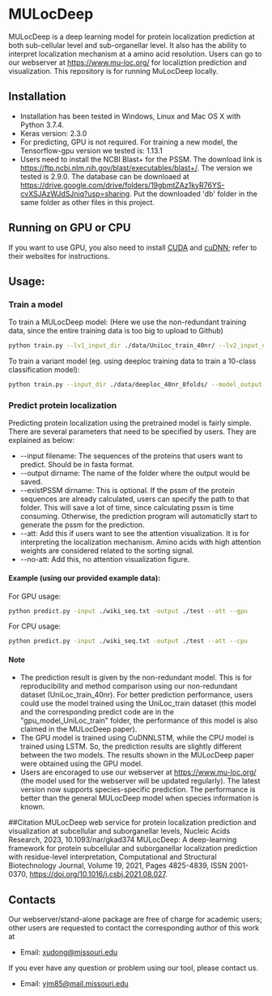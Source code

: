 # MULocDeep
MULocDeep is a deep learning model for protein localization prediction at both sub-cellular level and sub-organellar level. It also has the ability to interpret localization mechanism at a amino acid resolution. Users can go to our webserver at https://www.mu-loc.org/ for localiztion prediction and visualization. This repository is for running MuLocDeep locally.
## Installation

  - Installation has been tested in Windows, Linux and Mac OS X with Python 3.7.4. 
  - Keras version: 2.3.0
  - For predicting, GPU is not required. For training a new model, the Tensorflow-gpu version we tested is: 1.13.1
  - Users need to install the NCBI Blast+ for the PSSM. The download link is https://ftp.ncbi.nlm.nih.gov/blast/executables/blast+/. The version we tested is 2.9.0. The database can be downloaed at https://drive.google.com/drive/folders/19gbmtZAz1kyR76YS-cvXSJAzWJdSJniq?usp=sharing. Put the downloaded 'db' folder in the same folder as other files in this project.

## Running on GPU or CPU

If you want to use GPU, you also need to install [CUDA]( https://developer.nvidia.com/cuda-toolkit) and [cuDNN](https://developer.nvidia.com/cudnn); refer to their websites for instructions.
 
## Usage:
### Train a model
To train a MULocDeep model: (Here we use the non-redundant training data, since the entire training data is too big to upload to Github)
```sh
python train.py --lv1_input_dir ./data/UniLoc_train_40nr/ --lv2_input_dir ./data/UniLoc_train_40nr/ --model_output ./model_xxx/ --MULocDeep_model
```
To train a variant model (eg. using deeploc training data to train a 10-class classification model):
```sh
python train.py --input_dir ./data/deeploc_40nr_8folds/ --model_output ./var_model_xxx/
```
### Predict protein localization
Predicting protein localization using the pretrained model is fairly simple. There are several parameters that need to be specified by users. They are explained as below:
  - --input filename: The sequences of the proteins that users want to predict. Should be in fasta format.
  - --output dirname: The name of the folder where the output would be saved.
  - --existPSSM dirname: This is optional. If the pssm of the protein sequences are already calculated, users can specify the path to that folder. This will save a lot of time, since calculating pssm is time consuming. Otherwise, the prediction program will automaticlly start to generate the pssm for the prediction.
  - --att: Add this if users want to see the attention visualization. It is for interpreting the localization mechanism. Amino acids with high attention weights are considered related to the sorting signal.
  - --no-att: Add this, no attention visualization figure.

#### Example (using our provided example data): 


For GPU usage:
```sh
python predict.py -input ./wiki_seq.txt -output ./test --att --gpu
```
For CPU usage:
```sh
python predict.py -input ./wiki_seq.txt -output ./test --att --cpu
```

#### Note
  - The prediction result is given by the non-redundant model. This is for reproducibility and method comparison using our non-redundant dataset (UniLoc_train_40nr). For better prediction performance, users could use the model trained using the UniLoc_train dataset (this model and the corresponding predict code are in the "gpu_model_UniLoc_train" folder, the performance of this model is also claimed in the MULocDeep paper).
  - The GPU model is trained using CuDNNLSTM, while the CPU model is trained using LSTM. So, the prediction results are slightly different between the two models. The results shown in the MULocDeep paper were obtained using the GPU model.
  - Users are encoraged to use our webserver at https://www.mu-loc.org/ (the model used for the webserver will be updated regularly). The latest version now supports species-specific prediction. The performance is better than the general MULocDeep model when species information is known.

##Citation
MULocDeep web service for protein localization prediction and visualization at subcellular and suborganellar levels, Nucleic Acids Research, 2023, 10.1093/nar/gkad374
MULocDeep: A deep-learning framework for protein subcellular and suborganellar localization prediction with residue-level interpretation, Computational and Structural Biotechnology Journal, Volume 19,
2021, Pages 4825-4839, ISSN 2001-0370, https://doi.org/10.1016/j.csbj.2021.08.027.


## Contacts
Our webserver/stand-alone package are free of charge for academic users; other users are requested to contact the corresponding author of this work at
  - Email: xudong@missouri.edu

If you ever have any question or problem using our tool, please contact us.
  - Email: yjm85@mail.missouri.edu
